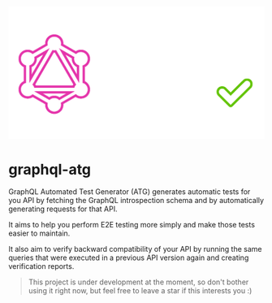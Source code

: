 <p align="center">
  <img src="./logo/logo.png">
</p>

# graphql-atg

GraphQL Automated Test Generator (ATG) generates automatic tests for you API by fetching the GraphQL introspection schema and by automatically generating requests for that API.

It aims to help you perform E2E testing more simply and make those tests easier to maintain.

It also aim to verify backward compatibility of your API by running the same queries that were executed in a previous API version again and creating verification reports.

> This project is under development at the moment, so don't bother using it right now, but feel free to leave a star if this interests you :)
